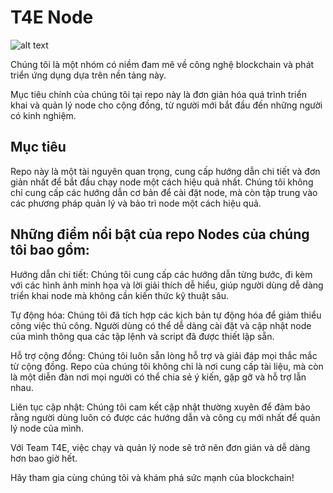 # T4E Node

![alt text](https://github.com/pot4e/Nodes/blob/main/Images/lg-t4e.png?raw=true)

Chúng tôi là một nhóm có niềm đam mê về công nghệ blockchain và phát triển ứng dụng dựa trên nền tảng này.

Mục tiêu chính của chúng tôi tại repo này là đơn giản hóa quá trình triển khai và quản lý node cho cộng đồng, từ người mới bắt đầu đến những người có kinh nghiệm.

## Mục tiêu

Repo này là một tài nguyên quan trọng, cung cấp hướng dẫn chi tiết và đơn giản nhất để bắt đầu chạy node một cách hiệu quả nhất. Chúng tôi không chỉ cung cấp các hướng dẫn cơ bản để cài đặt node, mà còn tập trung vào các phương pháp quản lý và bảo trì node một cách hiệu quả.

## Những điểm nổi bật của repo Nodes của chúng tôi bao gồm:

Hướng dẫn chi tiết: Chúng tôi cung cấp các hướng dẫn từng bước, đi kèm với các hình ảnh minh họa và lời giải thích dễ hiểu, giúp người dùng dễ dàng triển khai node mà không cần kiến thức kỹ thuật sâu.

Tự động hóa: Chúng tôi đã tích hợp các kịch bản tự động hóa để giảm thiểu công việc thủ công. Người dùng có thể dễ dàng cài đặt và cập nhật node của mình thông qua các tập lệnh và script đã được thiết lập sẵn.

Hỗ trợ cộng đồng: Chúng tôi luôn sẵn lòng hỗ trợ và giải đáp mọi thắc mắc từ cộng đồng. Repo của chúng tôi không chỉ là nơi cung cấp tài liệu, mà còn là một diễn đàn nơi mọi người có thể chia sẻ ý kiến, gặp gỡ và hỗ trợ lẫn nhau.

Liên tục cập nhật: Chúng tôi cam kết cập nhật thường xuyên để đảm bảo rằng người dùng luôn có được các hướng dẫn và công cụ mới nhất để quản lý node của mình.

Với Team T4E, việc chạy và quản lý node sẽ trở nên đơn giản và dễ dàng hơn bao giờ hết. 

Hãy tham gia cùng chúng tôi và khám phá sức mạnh của blockchain!